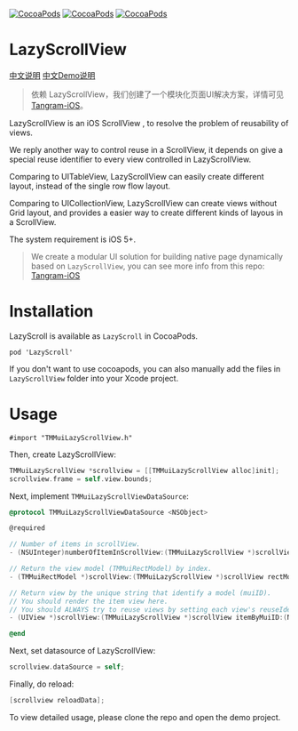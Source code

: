 [![CocoaPods](https://img.shields.io/cocoapods/v/LazyScroll.svg)]() [![CocoaPods](https://img.shields.io/cocoapods/p/LazyScroll.svg)]() [![CocoaPods](https://img.shields.io/cocoapods/l/LazyScroll.svg)]()

# LazyScrollView

[中文说明](http://pingguohe.net/2016/01/31/lazyscroll.html) [中文Demo说明](http://pingguohe.net/2017/03/02/lazyScrollView-demo.html)

> 依赖 LazyScrollView，我们创建了一个模块化页面UI解决方案，详情可见 [Tangram-iOS](https://github.com/alibaba/tangram-ios)。

LazyScrollView is an iOS ScrollView , to resolve the problem of reusability of views.

We reply another way to control reuse in a ScrollView, it depends on give a special reuse identifier to every view controlled in LazyScrollView.

Comparing to UITableView, LazyScrollView can easily create different layout, instead of the single row flow layout.

Comparing to UICollectionView, LazyScrollView can create views without Grid layout, and provides a easier way to create different kinds of layous in a ScrollView.

The system requirement is iOS 5+.

> We create a modular UI solution for building native page dynamically based on `LazyScrollView`, you can see more info from this repo: [Tangram-iOS](https://github.com/alibaba/tangram-ios)

# Installation

LazyScroll is available as `LazyScroll` in CocoaPods.

    pod 'LazyScroll'

If you don't want to use cocoapods, you can also manually add the files in `LazyScrollView` folder into your Xcode project.

# Usage

    #import "TMMuiLazyScrollView.h"
    
Then, create LazyScrollView:
 
```objectivec
TMMuiLazyScrollView *scrollview = [[TMMuiLazyScrollView alloc]init];
scrollview.frame = self.view.bounds;
```

Next, implement `TMMuiLazyScrollViewDataSource`:
 
```objectivec
@protocol TMMuiLazyScrollViewDataSource <NSObject>

@required

// Number of items in scrollView.
- (NSUInteger)numberOfItemInScrollView:(TMMuiLazyScrollView *)scrollView;

// Return the view model (TMMuiRectModel) by index.
- (TMMuiRectModel *)scrollView:(TMMuiLazyScrollView *)scrollView rectModelAtIndex:(NSUInteger)index;

// Return view by the unique string that identify a model (muiID).
// You should render the item view here.
// You should ALWAYS try to reuse views by setting each view's reuseIdentifier.
- (UIView *)scrollView:(TMMuiLazyScrollView *)scrollView itemByMuiID:(NSString *)muiID;

@end
```

Next, set datasource of LazyScrollView:

```objectivec
scrollview.dataSource = self;
```

Finally, do reload:

```objectivec
[scrollview reloadData];
```

To view detailed usage, please clone the repo and open the demo project. 
